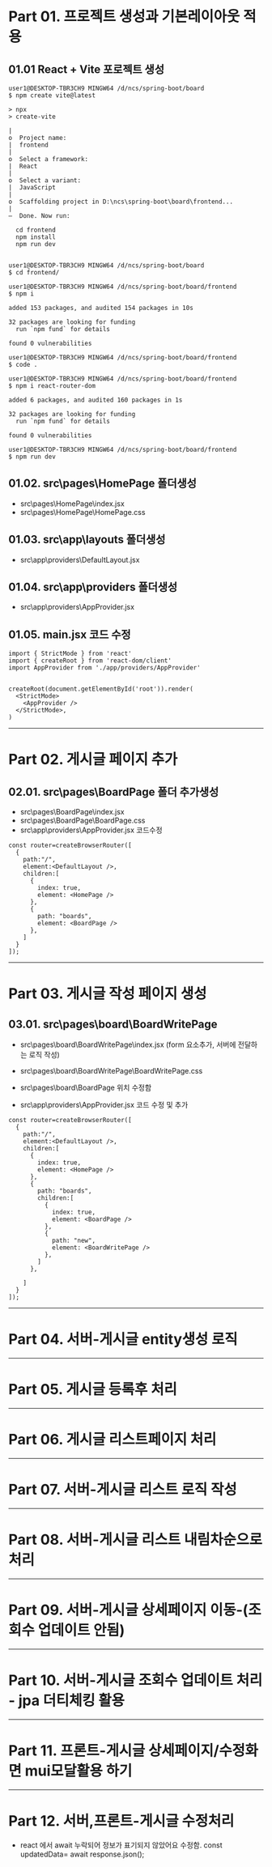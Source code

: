 
# Part 01. 프로젝트 생성과 기본레이아웃 적용
## 01.01 React + Vite 포로젝트 생성

```
user1@DESKTOP-TBR3CH9 MINGW64 /d/ncs/spring-boot/board
$ npm create vite@latest

> npx
> create-vite

|
o  Project name:
|  frontend
|
o  Select a framework:
|  React
|
o  Select a variant:
|  JavaScript
|
o  Scaffolding project in D:\ncs\spring-boot\board\frontend...
|
—  Done. Now run:

  cd frontend
  npm install
  npm run dev


user1@DESKTOP-TBR3CH9 MINGW64 /d/ncs/spring-boot/board
$ cd frontend/

user1@DESKTOP-TBR3CH9 MINGW64 /d/ncs/spring-boot/board/frontend
$ npm i

added 153 packages, and audited 154 packages in 10s

32 packages are looking for funding
  run `npm fund` for details

found 0 vulnerabilities

user1@DESKTOP-TBR3CH9 MINGW64 /d/ncs/spring-boot/board/frontend
$ code .

user1@DESKTOP-TBR3CH9 MINGW64 /d/ncs/spring-boot/board/frontend
$ npm i react-router-dom

added 6 packages, and audited 160 packages in 1s

32 packages are looking for funding
  run `npm fund` for details

found 0 vulnerabilities

user1@DESKTOP-TBR3CH9 MINGW64 /d/ncs/spring-boot/board/frontend
$ npm run dev

```
## 01.02. src\pages\HomePage 폴더생성
- src\pages\HomePage\index.jsx
- src\pages\HomePage\HomePage.css

## 01.03. src\app\layouts 폴더생성
- src\app\providers\DefaultLayout.jsx

## 01.04. src\app\providers 폴더생성
- src\app\providers\AppProvider.jsx

## 01.05. main.jsx 코드 수정
```
import { StrictMode } from 'react'
import { createRoot } from 'react-dom/client'
import AppProvider from './app/providers/AppProvider'


createRoot(document.getElementById('root')).render(
  <StrictMode>
    <AppProvider />
  </StrictMode>,
)
```
---
# Part 02. 게시글 페이지 추가
## 02.01. src\pages\BoardPage 폴더 추가생성
- src\pages\BoardPage\index.jsx
- src\pages\BoardPage\BoardPage.css
- src\app\providers\AppProvider.jsx 코드수정
```
const router=createBrowserRouter([
  {
    path:"/",
    element:<DefaultLayout />,
    children:[
      {
        index: true,
        element: <HomePage />
      },
      {
        path: "boards",
        element: <BoardPage />
      },
    ]
  }
]);
```
---
# Part 03. 게시글 작성 페이지 생성
## 03.01. src\pages\board\BoardWritePage
- src\pages\board\BoardWritePage\index.jsx (form 요소추가, 서버에 전달하는 로직 작성)
- src\pages\board\BoardWritePage\BoardWritePage.css

- src\pages\board\BoardPage 위치 수정함
- src\app\providers\AppProvider.jsx 코드 수정 및 추가

```
const router=createBrowserRouter([
  {
    path:"/",
    element:<DefaultLayout />,
    children:[
      {
        index: true,
        element: <HomePage />
      },
      {
        path: "boards",
        children:[
          {
            index: true,
            element: <BoardPage />
          },
          {
            path: "new",
            element: <BoardWritePage />
          },
        ]
      },
     
    ]
  }
]);
```
---
# Part 04. 서버-게시글 entity생성 로직
---
# Part 05. 게시글 등록후 처리
---
# Part 06. 게시글 리스트페이지 처리
---
# Part 07. 서버-게시글 리스트 로직 작성
---
# Part 08. 서버-게시글 리스트 내림차순으로 처리
---
# Part 09. 서버-게시글 상세페이지 이동-(조회수 업데이트 안됨)
---
# Part 10. 서버-게시글 조회수 업데이트 처리 - jpa 더티체킹 활용
---
# Part 11. 프론트-게시글 상세페이지/수정화면 mui모달활용 하기
---
# Part 12. 서버,프론트-게시글 수정처리
- react 에서 await 누락되어 정보가 표기되지 않았어요 수정함.
const updatedData= await response.json();